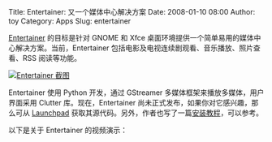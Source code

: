 Title: Entertainer: 又一个媒体中心解决方案
Date: 2008-01-10 08:00
Author: toy
Category: Apps
Slug: entertainer

[Entertainer](http://www.entertainer-project.com/) 的目标是针对 GNOME 和
Xfce 桌面环境提供一个简单易用的媒体中心解决方案。当前，Entertainer
包括电影及电视连续剧观看、音乐播放、照片查看、RSS 阅读等功能。

[![Entertainer
截图](http://i.linuxtoy.org/i/2008/01/entertainer-thumb.jpg)](http://i.linuxtoy.org/i/2008/01/entertainer.jpg)

Entertainer 使用 Python 开发，通过 GStreamer
多媒体框架来播放多媒体，用户界面采用 Clutter 库。现在，Entertainer
尚未正式发布，如果你对它感兴趣，那么可从
[Launchpad](https://code.launchpad.net/entertainer/)
获取其源代码。另外，作者也写了一篇[安装教程](http://www.taimila.com/?q=node/23)，可以参考。

以下是关于 Entertainer 的视频演示：
